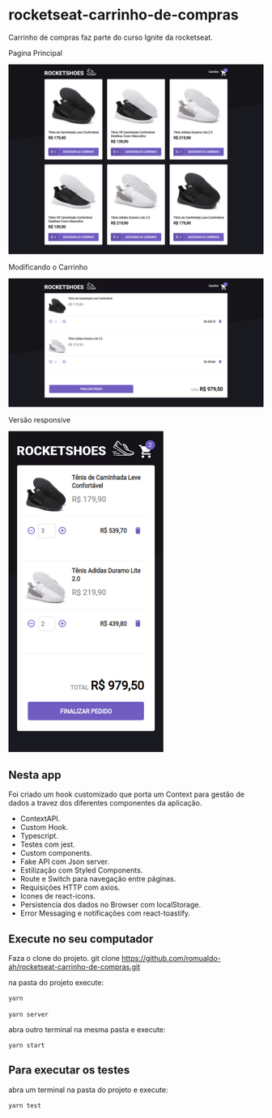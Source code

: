 # rocketseat-carrinho-de-compras
Carrinho de compras faz parte do curso Ignite da rocketseat.

Pagina Principal

![Página principal](/public/home.png?raw=true)

Modificando o Carrinho

![Modificando o carrinho](/public/cart.png?raw=true)

Versão responsive

![Responsive](/public/responsive.png?raw=true)
## Nesta app

Foi criado um hook customizado que porta um Context para gestão de dados a travez dos diferentes componentes da aplicação.

- ContextAPI.
- Custom Hook.
- Typescript.
- Testes com jest.
- Custom components.
- Fake API com Json server.
- Estilização com Styled Components.
- Route e Switch para navegação entre páginas.
- Requisições HTTP com axios.
- Icones de react-icons.
- Persistencia dos dados no Browser com localStorage.
- Error Messaging e notificações com react-toastify.

## Execute no seu computador

Faza o clone do projeto.
  git clone https://github.com/romualdo-ah/rocketseat-carrinho-de-compras.git

na pasta do projeto execute:

    yarn

    yarn server

abra outro terminal na mesma pasta e execute:

    yarn start
  
## Para executar os testes

  abra um terminal na pasta do projeto e execute:
  
    yarn test
